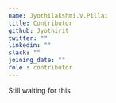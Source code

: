 ```yaml
---
name: Jyothilakshmi.V.Pillai
title: Contributor
github: Jyothirit
twitter: ""
linkedin: ""
slack: ""
joining_date: ""
role : contributor
---
```


Still waiting for this
